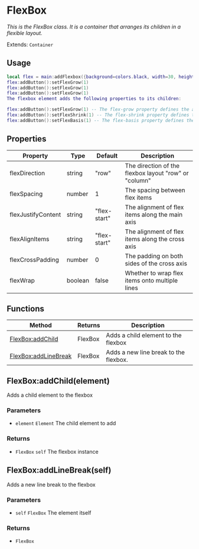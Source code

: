 # FlexBox
_This is the FlexBox class. It is a container that arranges its children in a flexible layout._

Extends: `Container`

## Usage
```lua
local flex = main:addFlexbox({background=colors.black, width=30, height=10})
flex:addButton():setFlexGrow(1)
flex:addButton():setFlexGrow(1)
flex:addButton():setFlexGrow(1)
The flexbox element adds the following properties to its children:

flex:addButton():setFlexGrow(1) -- The flex-grow property defines the ability for a flex item to grow if necessary.
flex:addButton():setFlexShrink(1) -- The flex-shrink property defines the ability for a flex item to shrink if necessary.
flex:addButton():setFlexBasis(1) -- The flex-basis property defines the default size of an element before the remaining space is distributed.
```

## Properties

|Property|Type|Default|Description|
|---|---|---|---|
|flexDirection|string|"row"|The direction of the flexbox layout "row" or "column"|
|flexSpacing|number|1|The spacing between flex items|
|flexJustifyContent|string|"flex-start"|The alignment of flex items along the main axis|
|flexAlignItems|string|"flex-start"|The alignment of flex items along the cross axis|
|flexCrossPadding|number|0|The padding on both sides of the cross axis|
|flexWrap|boolean|false|Whether to wrap flex items onto multiple lines|

## Functions

|Method|Returns|Description|
|---|---|---|
|[FlexBox:addChild](#flexbox-addchild-element)|FlexBox|Adds a child element to the flexbox|
|[FlexBox:addLineBreak](#flexbox-addlinebreak-self)|FlexBox|Adds a new line break to the flexbox.|

## FlexBox:addChild(element)

Adds a child element to the flexbox

### Parameters
* `element` `Element` The child element to add

### Returns
* `FlexBox` `self` The flexbox instance

## FlexBox:addLineBreak(self)

Adds a new line break to the flexbox

### Parameters
* `self` `FlexBox` The element itself

### Returns
* `FlexBox`
